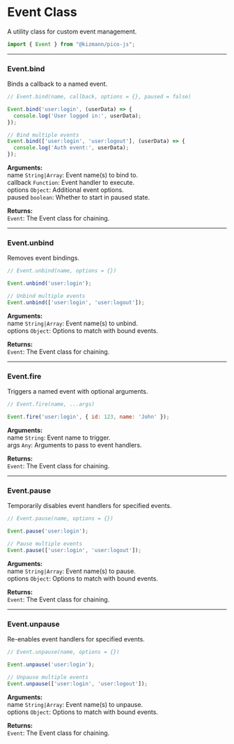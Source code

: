 # Event Class

A utility class for custom event management.

```js
import { Event } from "@kizmann/pico-js";
```

<hr>

### Event.bind
Binds a callback to a named event.

```js
// Event.bind(name, callback, options = {}, paused = false)

Event.bind('user:login', (userData) => {
  console.log('User logged in:', userData);
});

// Bind multiple events
Event.bind(['user:login', 'user:logout'], (userData) => {
  console.log('Auth event:', userData);
});
```

**Arguments:**  
name `String|Array`: Event name(s) to bind to.  
callback `Function`: Event handler to execute.  
options `Object`: Additional event options.  
paused `boolean`: Whether to start in paused state.

**Returns:**  
`Event`: The Event class for chaining.

<hr>

### Event.unbind
Removes event bindings.

```js
// Event.unbind(name, options = {})

Event.unbind('user:login');

// Unbind multiple events
Event.unbind(['user:login', 'user:logout']);
```

**Arguments:**  
name `String|Array`: Event name(s) to unbind.  
options `Object`: Options to match with bound events.

**Returns:**  
`Event`: The Event class for chaining.

<hr>

### Event.fire
Triggers a named event with optional arguments.

```js
// Event.fire(name, ...args)

Event.fire('user:login', { id: 123, name: 'John' });
```

**Arguments:**  
name `String`: Event name to trigger.  
args `Any`: Arguments to pass to event handlers.

**Returns:**  
`Event`: The Event class for chaining.

<hr>

### Event.pause
Temporarily disables event handlers for specified events.

```js
// Event.pause(name, options = {})

Event.pause('user:login');

// Pause multiple events
Event.pause(['user:login', 'user:logout']);
```

**Arguments:**  
name `String|Array`: Event name(s) to pause.  
options `Object`: Options to match with bound events.

**Returns:**  
`Event`: The Event class for chaining.

<hr>

### Event.unpause
Re-enables event handlers for specified events.

```js
// Event.unpause(name, options = {})

Event.unpause('user:login');

// Unpause multiple events
Event.unpause(['user:login', 'user:logout']);
```

**Arguments:**  
name `String|Array`: Event name(s) to unpause.  
options `Object`: Options to match with bound events.

**Returns:**  
`Event`: The Event class for chaining.